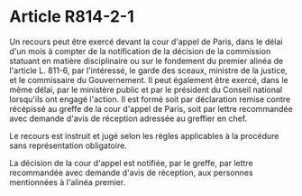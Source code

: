 # Article R814-2-1

<p>Un recours peut être exercé devant la cour d'appel de Paris, dans le délai d'un mois à compter de la notification de la décision de la commission statuant en matière disciplinaire ou sur le fondement du premier alinéa de l'article L. 811-6, par l'intéressé, le garde des sceaux, ministre de la justice, et le commissaire du Gouvernement. Il peut également être exercé, dans le même délai, par le ministère public et par le président du Conseil national lorsqu'ils ont engagé l'action. Il est formé soit par déclaration remise contre récépissé au greffe de la cour d'appel de Paris, soit par lettre recommandée avec demande d'avis de réception adressée au greffier en chef. </p><p>Le recours est instruit et jugé selon les règles applicables à la procédure sans représentation obligatoire. </p><p>La décision de la cour d'appel est notifiée, par le greffe, par lettre recommandée avec demande d'avis de réception, aux personnes mentionnées à l'alinéa premier.</p>